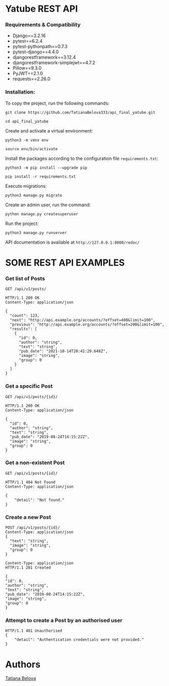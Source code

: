 # Yatube REST API


### Requirements & Compatibility
* Django==3.2.16
* pytest==6.2.4
* pytest-pythonpath==0.7.3
* pytest-django==4.4.0
* djangorestframework==3.12.4
* djangorestframework-simplejwt==4.7.2
* Pillow==9.3.0
* PyJWT==2.1.0
* requests==2.26.0

### Installation:

To copy the project, run the following commands:

```
git clone https://github.com/TatianaBelova333/api_final_yatube.git
```
```
cd api_final_yatube
```

Create and activate a virtual environment:

```
python3 -m venv env
```
```
source env/bin/activate
```

Install the packages according to the configuration file `requirements.txt`:

```
python3 -m pip install --upgrade pip
```
```
pip install -r requirements.txt
```

Execute migrations:
```
python3 manage.py migrate
```

Create an admin user, run the command:
```
python manage.py createsuperuser
```

Run the project:

```
python3 manage.py runserver
```

API documentation is available at `http://127.0.0.1:8000/redoc/`

# SOME REST API EXAMPLES
### Get list of Posts

`GET /api/v1/posts/`

```
HTTP/1.1 200 OK
Content-Type: application/json

{
  "count": 123,
  "next": "http://api.example.org/accounts/?offset=400&limit=100",
  "previous": "http://api.example.org/accounts/?offset=200&limit=100",
  "results": [
    {
      "id": 0,
      "author": "string",
      "text": "string",
      "pub_date": "2021-10-14T20:41:29.648Z",
      "image": "string",
      "group": 0
    }
  ]
}
```
### Get a specific Post

`GET /api/v1/posts/{id}/`
```
HTTP/1.1 200 OK
Content-Type: application/json

{
  "id": 0,
  "author": "string",
  "text": "string",
  "pub_date": "2019-08-24T14:15:22Z",
  "image": "string",
  "group": 0
}
```
### Get a non-existent Post
`GET /api/v1/posts/{id}/`
```
HTTP/1.1 404 Not Found
Content-Type: application/json

{
    "detail": "Not found."
}
```
### Create a new Post
```
POST /api/v1/posts/{id}/
Content-Type: application/json
{
  "text": "string",
  "image": "string",
  "group": 0
}
```
```
Content-Type: application/json
HTTP/1.1 201 Created

{
"id": 0,
"author": "string",
"text": "string",
"pub_date": "2019-08-24T14:15:22Z",
"image": "string",
"group": 0
}

```
### Attempt to create a Post by an authorised user

```
HTTP/1.1 401 Unauthorised
{
    "detail": "Authentication credentials were not provided."
}
```
# Authors
[Tatiana Belova](https://github.com/TatianaBelova333)
